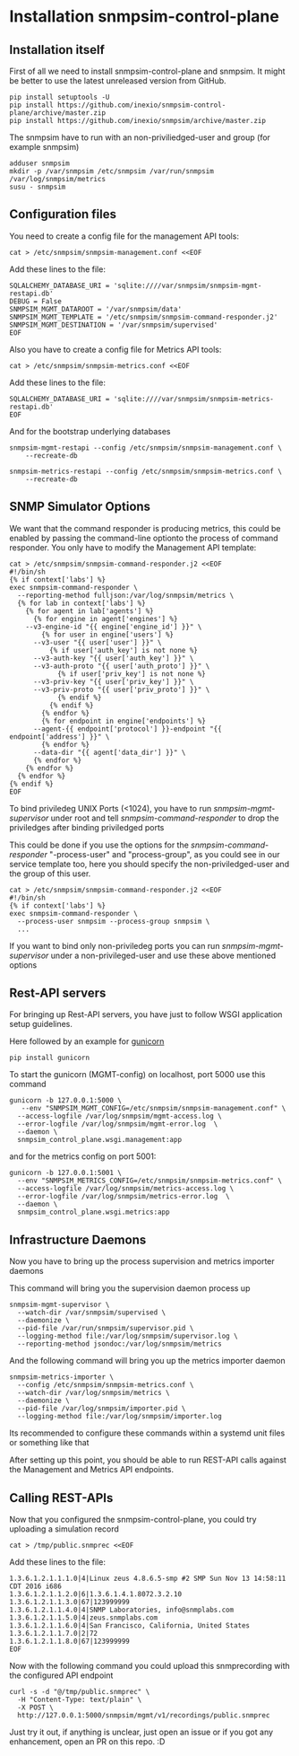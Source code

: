 # Installation snmpsim-control-plane

## Installation itself

First of all we need to install snmpsim-control-plane and snmpsim. It might be better to use the latest unreleased version from GitHub.

```
pip install setuptools -U
pip install https://github.com/inexio/snmpsim-control-plane/archive/master.zip
pip install https://github.com/inexio/snmpsim/archive/master.zip
```

The snmpsim have to run with an non-priviliedged-user and group (for example snmpsim)

```
adduser snmpsim
mkdir -p /var/snmpsim /etc/snmpsim /var/run/snmpsim /var/log/snmpsim/metrics
susu - snmpsim
```

## Configuration files 

You need to create a config file for the management API tools:

```
cat > /etc/snmpsim/snmpsim-management.conf <<EOF
```

Add these lines to the file:

```
SQLALCHEMY_DATABASE_URI = 'sqlite:////var/snmpsim/snmpsim-mgmt-restapi.db'
DEBUG = False
SNMPSIM_MGMT_DATAROOT = '/var/snmpsim/data'
SNMPSIM_MGMT_TEMPLATE = '/etc/snmpsim/snmpsim-command-responder.j2'
SNMPSIM_MGMT_DESTINATION = '/var/snmpsim/supervised'
EOF
```

Also you have to create a config file for Metrics API tools:

```
cat > /etc/snmpsim/snmpsim-metrics.conf <<EOF
```

Add these lines to the file:

```
SQLALCHEMY_DATABASE_URI = 'sqlite:////var/snmpsim/snmpsim-metrics-restapi.db'
EOF
```

And for the bootstrap underlying databases

```
snmpsim-mgmt-restapi --config /etc/snmpsim/snmpsim-management.conf \
    --recreate-db
    
snmpsim-metrics-restapi --config /etc/snmpsim/snmpsim-metrics.conf \
    --recreate-db
```



## SNMP Simulator Options

We want that the command responder is producing metrics, this could be enabled by passing the command-line optionto the process of command responder. You only have to modify the Management API template:

```
cat > /etc/snmpsim/snmpsim-command-responder.j2 <<EOF
#!/bin/sh
{% if context['labs'] %}
exec snmpsim-command-responder \
  --reporting-method fulljson:/var/log/snmpsim/metrics \
  {% for lab in context['labs'] %}
    {% for agent in lab['agents'] %}
      {% for engine in agent['engines'] %}
    --v3-engine-id "{{ engine['engine_id'] }}" \
        {% for user in engine['users'] %}
      --v3-user "{{ user['user'] }}" \
          {% if user['auth_key'] is not none %}
      --v3-auth-key "{{ user['auth_key'] }}" \
      --v3-auth-proto "{{ user['auth_proto'] }}" \
            {% if user['priv_key'] is not none %}
      --v3-priv-key "{{ user['priv_key'] }}" \
      --v3-priv-proto "{{ user['priv_proto'] }}" \
            {% endif %}
          {% endif %}
        {% endfor %}
        {% for endpoint in engine['endpoints'] %}
      --agent-{{ endpoint['protocol'] }}-endpoint "{{ endpoint['address'] }}" \
        {% endfor %}
      --data-dir "{{ agent['data_dir'] }}" \
      {% endfor %}
    {% endfor %}
  {% endfor %}
{% endif %}
EOF
```

To bind priviledeg UNIX Ports (<1024), you have to run *snmpsim-mgmt-supervisor* under root and tell *snmpsim-command-responder* to drop the priviledges after binding priviledged ports

This could be done if you use the options for the *snmpsim-command-responder* "-process-user" and "process-group", as you could see in our service template too, here you should specify the non-priviledged-user and the group of this user.

```
cat > /etc/snmpsim/snmpsim-command-responder.j2 <<EOF
#!/bin/sh
{% if context['labs'] %}
exec snmpsim-command-responder \
  --process-user snmpsim --process-group snmpsim \
  ...
```

If you want to bind only non-priviledeg ports you can run *snmpsim-mgmt-supervisor* under a non-privileged-user and use these above mentioned options

## Rest-API servers

For bringing up Rest-API servers, you have just to follow WSGI application setup guidelines.

Here followed by an example for [gunicorn](https://gunicorn.org/) 

```
pip install gunicorn 
```

 To start the gunicorn (MGMT-config) on localhost, port 5000 use this command

```
gunicorn -b 127.0.0.1:5000 \
   --env "SNMPSIM_MGMT_CONFIG=/etc/snmpsim/snmpsim-management.conf" \
  --access-logfile /var/log/snmpsim/mgmt-access.log \
  --error-logfile /var/log/snmpsim/mgmt-error.log  \
  --daemon \
  snmpsim_control_plane.wsgi.management:app
```

and for the metrics config on port 5001:

```
gunicorn -b 127.0.0.1:5001 \
  --env "SNMPSIM_METRICS_CONFIG=/etc/snmpsim/snmpsim-metrics.conf" \
  --access-logfile /var/log/snmpsim/metrics-access.log \
  --error-logfile /var/log/snmpsim/metrics-error.log  \
  --daemon \
  snmpsim_control_plane.wsgi.metrics:app

```

## Infrastructure Daemons

Now you have to bring up the process supervision and metrics importer daemons

This command will bring you the supervision daemon process up

```
snmpsim-mgmt-supervisor \
  --watch-dir /var/snmpsim/supervised \
  --daemonize \
  --pid-file /var/run/snmpsim/supervisor.pid \
  --logging-method file:/var/log/snmpsim/supervisor.log \
  --reporting-method jsondoc:/var/log/snmpsim/metrics
```

And the following command will bring you up the metrics importer daemon

```
snmpsim-metrics-importer \
  --config /etc/snmpsim/snmpsim-metrics.conf \
  --watch-dir /var/log/snmpsim/metrics \
  --daemonize \
  --pid-file /var/log/snmpsim/importer.pid \
  --logging-method file:/var/log/snmpsim/importer.log
```

Its recommended to configure these commands within a systemd unit files or something like that

After setting up this point, you should be able to run REST-API calls against the Management and Metrics API endpoints.

## Calling REST-APIs

Now that you configured the snmpsim-control-plane, you could try uploading a simulation record

````
cat > /tmp/public.snmprec <<EOF
````

Add these lines to the file:

```
1.3.6.1.2.1.1.1.0|4|Linux zeus 4.8.6.5-smp #2 SMP Sun Nov 13 14:58:11 CDT 2016 i686
1.3.6.1.2.1.1.2.0|6|1.3.6.1.4.1.8072.3.2.10
1.3.6.1.2.1.1.3.0|67|123999999
1.3.6.1.2.1.1.4.0|4|SNMP Laboratories, info@snmplabs.com
1.3.6.1.2.1.1.5.0|4|zeus.snmplabs.com
1.3.6.1.2.1.1.6.0|4|San Francisco, California, United States
1.3.6.1.2.1.1.7.0|2|72
1.3.6.1.2.1.1.8.0|67|123999999
EOF
```

Now with the following command you could upload this snmprecording with the configured API endpoint

```
curl -s -d "@/tmp/public.snmprec" \
  -H "Content-Type: text/plain" \
  -X POST \
  http://127.0.0.1:5000/snmpsim/mgmt/v1/recordings/public.snmprec
```



Just try it out, if anything is unclear, just open an issue or if you got any enhancement, open an PR on this repo. :D

